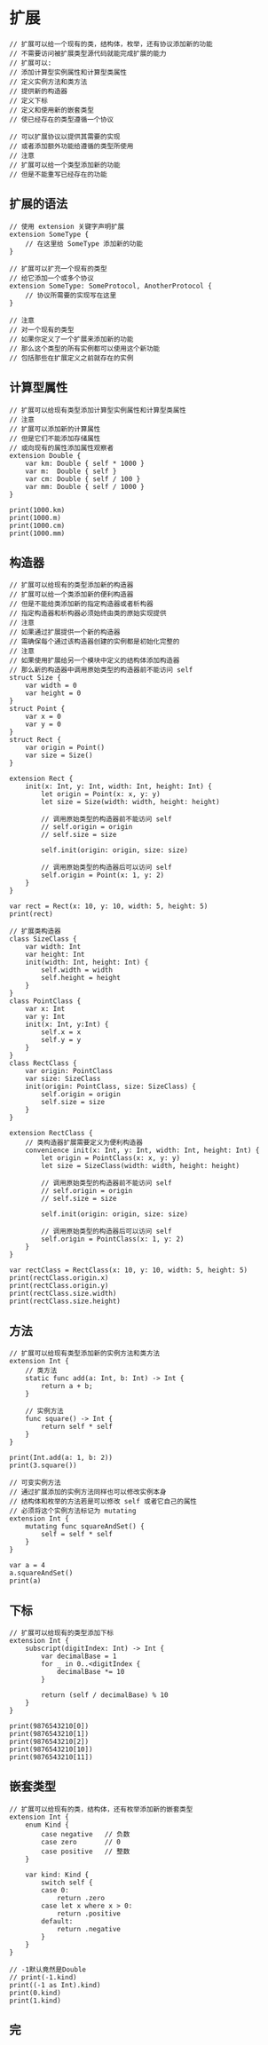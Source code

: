 # 扩展

    // 扩展可以给一个现有的类，结构体，枚举，还有协议添加新的功能
    // 不需要访问被扩展类型源代码就能完成扩展的能力
    // 扩展可以:
    // 添加计算型实例属性和计算型类属性
    // 定义实例方法和类方法
    // 提供新的构造器
    // 定义下标
    // 定义和使用新的嵌套类型
    // 使已经存在的类型遵循一个协议

    // 可以扩展协议以提供其需要的实现
    // 或者添加额外功能给遵循的类型所使用
    // 注意
    // 扩展可以给一个类型添加新的功能
    // 但是不能重写已经存在的功能

## 扩展的语法
    // 使用 extension 关键字声明扩展
    extension SomeType {
        // 在这里给 SomeType 添加新的功能
    }

    // 扩展可以扩充一个现有的类型
    // 给它添加一个或多个协议
    extension SomeType: SomeProtocol, AnotherProtocol {
        // 协议所需要的实现写在这里
    }

    // 注意
    // 对一个现有的类型
    // 如果你定义了一个扩展来添加新的功能
    // 那么这个类型的所有实例都可以使用这个新功能
    // 包括那些在扩展定义之前就存在的实例

## 计算型属性
    // 扩展可以给现有类型添加计算型实例属性和计算型类属性
    // 注意
    // 扩展可以添加新的计算属性
    // 但是它们不能添加存储属性
    // 或向现有的属性添加属性观察者
    extension Double {
        var km: Double { self * 1000 }
        var m:  Double { self }
        var cm: Double { self / 100 }
        var mm: Double { self / 1000 }
    }

    print(1000.km)
    print(1000.m)
    print(1000.cm)
    print(1000.mm)

## 构造器
    // 扩展可以给现有的类型添加新的构造器
    // 扩展可以给一个类添加新的便利构造器
    // 但是不能给类添加新的指定构造器或者析构器
    // 指定构造器和析构器必须始终由类的原始实现提供
    // 注意
    // 如果通过扩展提供一个新的构造器
    // 需确保每个通过该构造器创建的实例都是初始化完整的
    // 注意
    // 如果使用扩展给另一个模块中定义的结构体添加构造器
    // 那么新的构造器中调用原始类型的构造器前不能访问 self
    struct Size {
        var width = 0
        var height = 0
    }
    struct Point {
        var x = 0
        var y = 0
    }
    struct Rect {
        var origin = Point()
        var size = Size()
    }

    extension Rect {
        init(x: Int, y: Int, width: Int, height: Int) {
            let origin = Point(x: x, y: y)
            let size = Size(width: width, height: height)
            
            // 调用原始类型的构造器前不能访问 self
            // self.origin = origin
            // self.size = size
            
            self.init(origin: origin, size: size)
            
            // 调用原始类型的构造器后可以访问 self
            self.origin = Point(x: 1, y: 2)
        }
    }

    var rect = Rect(x: 10, y: 10, width: 5, height: 5)
    print(rect)

    // 扩展类构造器
    class SizeClass {
        var width: Int
        var height: Int
        init(width: Int, height: Int) {
            self.width = width
            self.height = height
        }
    }
    class PointClass {
        var x: Int
        var y: Int
        init(x: Int, y:Int) {
            self.x = x
            self.y = y
        }
    }
    class RectClass {
        var origin: PointClass
        var size: SizeClass
        init(origin: PointClass, size: SizeClass) {
            self.origin = origin
            self.size = size
        }
    }

    extension RectClass {
        // 类构造器扩展需要定义为便利构造器
        convenience init(x: Int, y: Int, width: Int, height: Int) {
            let origin = PointClass(x: x, y: y)
            let size = SizeClass(width: width, height: height)
            
            // 调用原始类型的构造器前不能访问 self
            // self.origin = origin
            // self.size = size
            
            self.init(origin: origin, size: size)
            
            // 调用原始类型的构造器后可以访问 self
            self.origin = PointClass(x: 1, y: 2)
        }
    }

    var rectClass = RectClass(x: 10, y: 10, width: 5, height: 5)
    print(rectClass.origin.x)
    print(rectClass.origin.y)
    print(rectClass.size.width)
    print(rectClass.size.height)

## 方法
    // 扩展可以给现有类型添加新的实例方法和类方法
    extension Int {
        // 类方法
        static func add(a: Int, b: Int) -> Int {
            return a + b;
        }
        
        // 实例方法
        func square() -> Int {
            return self * self
        }
    }

    print(Int.add(a: 1, b: 2))
    print(3.square())

    // 可变实例方法
    // 通过扩展添加的实例方法同样也可以修改实例本身
    // 结构体和枚举的方法若是可以修改 self 或者它自己的属性
    // 必须将这个实例方法标记为 mutating
    extension Int {
        mutating func squareAndSet() {
            self = self * self
        }
    }

    var a = 4
    a.squareAndSet()
    print(a)

## 下标
    // 扩展可以给现有的类型添加下标
    extension Int {
        subscript(digitIndex: Int) -> Int {
            var decimalBase = 1
            for _ in 0..<digitIndex {
                decimalBase *= 10
            }
            
            return (self / decimalBase) % 10
        }
    }

    print(9876543210[0])
    print(9876543210[1])
    print(9876543210[2])
    print(9876543210[10])
    print(9876543210[11])

## 嵌套类型
    // 扩展可以给现有的类，结构体，还有枚举添加新的嵌套类型
    extension Int {
        enum Kind {
            case negative   // 负数
            case zero       // 0
            case positive   // 整数
        }
        
        var kind: Kind {
            switch self {
            case 0:
                return .zero
            case let x where x > 0:
                return .positive
            default:
                return .negative
            }
        }
    }

    // -1默认竟然是Double
    // print(-1.kind)
    print((-1 as Int).kind)
    print(0.kind)
    print(1.kind)

## 完
